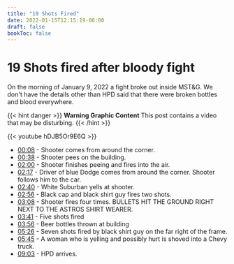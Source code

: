 ```yaml
---
title: "19 Shots Fired"
date: 2022-01-15T12:15:19-06:00
draft: false
bookToc: false
---
```


# 19 Shots fired after bloody fight

On the morning of January 9, 2022 a fight broke out inside MST&G. We don't have the details other than HPD said that there were broken bottles and blood everywhere. 

{{< hint danger >}}
**Warning Graphic Content**
This post contains a video that may be disturbing.
{{< /hint >}}

{{< youtube hDJB5Or9E6Q >}}

- [00:08](https://www.youtube.com/watch?v=hDJB5Or9E6Q&t=8s) - Shooter comes from around the corner.
- [00:38](https://www.youtube.com/watch?v=hDJB5Or9E6Q&t=38s) - Shooter pees on the building.
- [02:00](https://www.youtube.com/watch?v=hDJB5Or9E6Q&t=120s) - Shooter finishes peeing and fires into the air. 
- [02:17](https://www.youtube.com/watch?v=hDJB5Or9E6Q&t=137s) - Driver of blue Dodge comes from around the corner. Shooter follows him to the car.
- [02:40](https://www.youtube.com/watch?v=hDJB5Or9E6Q&t=160s) - White Suburban yells at shooter.
- [02:56](https://www.youtube.com/watch?v=hDJB5Or9E6Q&t=176s) - Black cap and black shirt guy fires two shots.
- [03:08](https://www.youtube.com/watch?v=hDJB5Or9E6Q&t=188s) - Shooter fires four times. BULLETS HIT THE GROUND RIGHT NEXT TO THE ASTROS SHIRT WEARER.
- [03:41](https://www.youtube.com/watch?v=hDJB5Or9E6Q&t=221s) - Five shots fired
- [03:56](https://www.youtube.com/watch?v=hDJB5Or9E6Q&t=236s) - Beer bottles thrown at building
- [05:26](https://www.youtube.com/watch?v=hDJB5Or9E6Q&t=326s) - Seven shots fired by black shirt guy on the far right of the frame. 
- [05:45](https://www.youtube.com/watch?v=hDJB5Or9E6Q&t=345s) - A woman who is yelling and possibly hurt is shoved into a Chevy truck.
- [09:03](https://www.youtube.com/watch?v=hDJB5Or9E6Q&t=543s) - HPD arrives.
